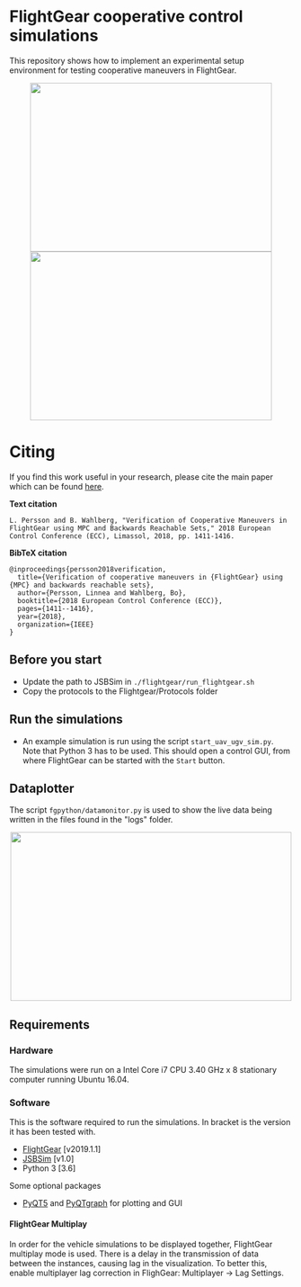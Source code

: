 # FlightGear cooperative control simulations
This repository shows how to implement an experimental setup environment for testing cooperative maneuvers in FlightGear. 

<p align="center">
  <img width="430" height="300" src="https://user-images.githubusercontent.com/4593893/35376014-867d72a4-01a9-11e8-8340-c74e458e684c.png">
  <img width="430" height="300" src="https://people.kth.se/~laperss/assets/images/fg_landing.png">
</p>

# Citing
If you find this work useful in your research, please cite the main paper which can be found [here](https://ieeexplore.ieee.org/abstract/document/8550247). 

**Text citation**
```
L. Persson and B. Wahlberg, "Verification of Cooperative Maneuvers in FlightGear using MPC and Backwards Reachable Sets," 2018 European Control Conference (ECC), Limassol, 2018, pp. 1411-1416.
```

**BibTeX citation**
```
@inproceedings{persson2018verification,
  title={Verification of cooperative maneuvers in {FlightGear} using {MPC} and backwards reachable sets},
  author={Persson, Linnea and Wahlberg, Bo},
  booktitle={2018 European Control Conference (ECC)},
  pages={1411--1416},
  year={2018},
  organization={IEEE}
}
```

## Before you start
* Update the path to JSBSim in `./flightgear/run_flightgear.sh`
* Copy the protocols to the Flightgear/Protocols folder

## Run the simulations
* An example simulation is run using the script `start_uav_ugv_sim.py`. Note that Python 3 has to be used. This should open a control GUI, from where FlightGear can be started with the `Start` button. 

## Dataplotter
The script ```fgpython/datamonitor.py``` is used to show the live data being written in the files found in the "logs" folder. 

<p align="center">
  <img width="500" height="300" src="https://user-images.githubusercontent.com/4593893/35514445-7a4a3cfa-0506-11e8-9f02-c4f4b5aa938a.png">
</p>


## Requirements
### Hardware
The simulations were run on a Intel Core i7 CPU 3.40 GHz x 8 stationary computer running Ubuntu 16.04.
### Software
This is the software required to run the simulations. In bracket is the version it has been tested with.
* [FlightGear](http://www.flightgear.org/download/) [v2019.1.1]
* [JSBSim](https://sourceforge.net/projects/jsbsim/) [v1.0]
* Python 3 [3.6]

Some optional packages
* [PyQT5](https://wiki.python.org/moin/PyQt) and [PyQTgraph](http://www.pyqtgraph.org/) for plotting and GUI

#### FlightGear Multiplay
In order for the vehicle simulations to be displayed together, FlightGear multiplay mode is used. There is a delay in the transmission of data between the instances, causing lag in the visualization. To better this, enable multiplayer lag correction in FlighGear: Multiplayer -> Lag Settings. 
